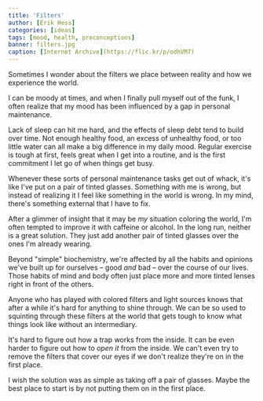 ```yaml
---
title: 'Filters'
author: [Erik Hess]
categories: [ideas]
tags: [mood, health, preconceptions]
banner: filters.jpg
caption: [Internet Archive](https://flic.kr/p/odhVM7)
---
```


Sometimes I wonder about the filters we place between reality and how we experience the world.

I can be moody at times, and when I finally pull myself out of the funk, I often realize that my mood has been influenced by a gap in personal maintenance. 

Lack of sleep can hit me hard, and the effects of sleep debt tend to build over time. Not enough healthy food, an excess of unhealthy food, or too little water can all make a big difference in my daily mood. Regular exercise is tough at first, feels great when I get into a routine, and is the first commitment I let go of when things get busy.

Whenever these sorts of personal maintenance tasks get out of whack, it's like I've put on a pair of tinted glasses. Something with me is wrong, but instead of realizing it I feel like something in the world is wrong. In my mind, there's something external that I have to fix.

After a glimmer of insight that it may be *my* situation coloring the world, I'm often tempted to improve it with caffeine or alcohol. In the long run, neither is a great solution. They just add another pair of tinted glasses over the ones I'm already wearing.

Beyond "simple" biochemistry, we're affected by all the habits and opinions we've built up for ourselves &ndash; good *and* bad &ndash; over the course of our lives. Those habits of mind and body often just place more and more tinted lenses right in front of the others.

Anyone who has played with colored filters and light sources knows that after a while it's hard for anything to shine through. We can be so used to squinting through these filters at the world that gets tough to know what things look like without an intermediary.

It's hard to figure out how a trap works from the inside. It can be even harder to figure out how to *open it* from the inside. We can't even try to remove the filters that cover our eyes if we don't realize they're on in the first place. 

I wish the solution was as simple as taking off a pair of glasses. Maybe the best place to start is by not putting them on in the first place.
